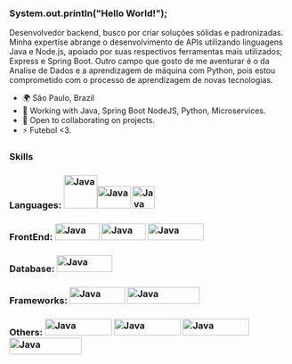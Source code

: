 ### System.out.println("Hello World!");

Desenvolvedor backend, busco por criar soluções sólidas e padronizadas. Minha expertise abrange o desenvolvimento de APIs utilizando linguagens Java e Node.js, apoiado por suas respectivos ferramentas mais utilizados; Express e Spring Boot.
Outro campo que gosto de me aventurar é o da Analise de Dados e a aprendizagem de máquina com Python, pois estou comprometido com o processo de aprendizagem de novas tecnologias.

* 🌍  São Paulo, Brazil
* 🧠  Working with Java, Spring Boot NodeJS, Python, Microservices.
* 🤝  Open to collaborating on projects.
* ⚡  Futebol <3.

### Skills

### Languages: <img src="https://github.com/jrmoraesdani/jrmoraesdani/assets/143551318/dc38cce5-7ba3-49a1-a5b7-367d3116e672" width="60" height="60" alt="Java" /><img src="https://upload.wikimedia.org/wikipedia/commons/thumb/d/d9/Node.js_logo.svg/2560px-Node.js_logo.svg.png" width="60" height="40" alt="Java" /> <img src="https://cdn-icons-png.flaticon.com/512/5968/5968350.png" width="40" height="40" alt="Java" />

### FrontEnd: <img src="https://img.shields.io/badge/HTML5-E34F26?style=for-the-badge&logo=html5&logoColor=white" width="80" height="30" alt="Java" /> <img src="https://img.shields.io/badge/CSS3-1572B6?style=for-the-badge&logo=css3&logoColor=white" width="80" height="30" alt="Java" /> <img src="https://img.shields.io/badge/Bootstrap-563D7C?style=for-the-badge&logo=bootstrap&logoColor=white" width="100" height="30" alt="Java" />

### Database: <img src="https://img.shields.io/badge/MySQL-005C84?style=for-the-badge&logo=mysql&logoColor=white" width="100" height="30" alt="Java" />

### Frameworks: <img src="https://img.shields.io/badge/Spring-6DB33F?style=for-the-badge&logo=spring&logoColor=white" width="100" height="30" alt="Java" /> <img src="https://img.shields.io/badge/Express%20js-ff0000?style=for-the-badge&logo=express&logoColor=white" width="130" height="30" alt="Java" />

### Others: <img src="https://img.shields.io/badge/Postman-FF6C37?style=for-the-badge&logo=Postman&logoColor=white" width="120" height="30" alt="Java" /> <img src="https://img.shields.io/badge/GraphQl-E10098?style=for-the-badge&logo=graphql&logoColor=white" width="120" height="30" alt="Java" /> <img src="https://img.shields.io/badge/apache_maven-C71A36?style=for-the-badge&logo=apachemaven&logoColor=white" width="120" height="30" alt="Java" /> <img src="https://img.shields.io/badge/Spring_Boot-F2F4F9?style=for-the-badge&logo=spring-boot" width="130" height="30" alt="Java" />

